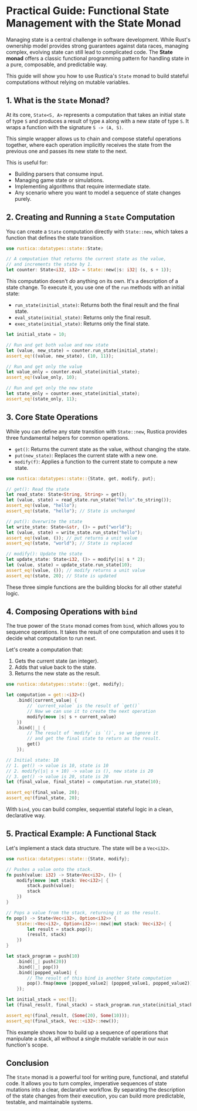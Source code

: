 # Practical Guide: Functional State Management with the State Monad

Managing state is a central challenge in software development. While Rust's ownership model provides strong guarantees against data races, managing complex, evolving state can still lead to complicated code. The **State monad** offers a classic functional programming pattern for handling state in a pure, composable, and predictable way.

This guide will show you how to use Rustica's `State` monad to build stateful computations without relying on mutable variables.

## 1. What is the `State` Monad?

At its core, `State<S, A>` represents a computation that takes an initial state of type `S` and produces a result of type `A` along with a new state of type `S`. It wraps a function with the signature `S -> (A, S)`.

This simple wrapper allows us to chain and compose stateful operations together, where each operation implicitly receives the state from the previous one and passes its new state to the next.

This is useful for:

- Building parsers that consume input.
- Managing game state or simulations.
- Implementing algorithms that require intermediate state.
- Any scenario where you want to model a sequence of state changes purely.

## 2. Creating and Running a `State` Computation

You can create a `State` computation directly with `State::new`, which takes a function that defines the state transition.

```rust
use rustica::datatypes::state::State;

// A computation that returns the current state as the value,
// and increments the state by 1.
let counter: State<i32, i32> = State::new(|s: i32| (s, s + 1));
```

This computation doesn't _do_ anything on its own. It's a description of a state change. To execute it, you use one of the `run` methods with an initial state:

- `run_state(initial_state)`: Returns both the final result and the final state.
- `eval_state(initial_state)`: Returns only the final result.
- `exec_state(initial_state)`: Returns only the final state.

```rust
let initial_state = 10;

// Run and get both value and new state
let (value, new_state) = counter.run_state(initial_state);
assert_eq!((value, new_state), (10, 11));

// Run and get only the value
let value_only = counter.eval_state(initial_state);
assert_eq!(value_only, 10);

// Run and get only the new state
let state_only = counter.exec_state(initial_state);
assert_eq!(state_only, 11);
```

## 3. Core State Operations

While you can define any state transition with `State::new`, Rustica provides three fundamental helpers for common operations.

- `get()`: Returns the current state as the value, without changing the state.
- `put(new_state)`: Replaces the current state with a new one.
- `modify(f)`: Applies a function to the current state to compute a new state.

```rust
use rustica::datatypes::state::{State, get, modify, put};

// get(): Read the state
let read_state: State<String, String> = get();
let (value, state) = read_state.run_state("hello".to_string());
assert_eq!(value, "hello");
assert_eq!(state, "hello"); // State is unchanged

// put(): Overwrite the state
let write_state: State<&str, ()> = put("world");
let (value, state) = write_state.run_state("hello");
assert_eq!(value, ()); // put returns a unit value
assert_eq!(state, "world"); // State is replaced

// modify(): Update the state
let update_state: State<i32, ()> = modify(|s| s * 2);
let (value, state) = update_state.run_state(10);
assert_eq!(value, ()); // modify returns a unit value
assert_eq!(state, 20); // State is updated
```

These three simple functions are the building blocks for all other stateful logic.

## 4. Composing Operations with `bind`

The true power of the `State` monad comes from `bind`, which allows you to sequence operations. It takes the result of one computation and uses it to decide what computation to run next.

Let's create a computation that:

1. Gets the current state (an integer).
2. Adds that value back to the state.
3. Returns the new state as the result.

```rust
use rustica::datatypes::state::{get, modify};

let computation = get::<i32>()
    .bind(|current_value| {
        // `current_value` is the result of `get()`
        // Now we can use it to create the next operation
        modify(move |s| s + current_value)
    })
    .bind(|_| {
        // The result of `modify` is `()`, so we ignore it
        // and get the final state to return as the result.
        get()
    });

// Initial state: 10
// 1. get() -> value is 10, state is 10
// 2. modify(|s| s + 10) -> value is (), new state is 20
// 3. get() -> value is 20, state is 20
let (final_value, final_state) = computation.run_state(10);

assert_eq!(final_value, 20);
assert_eq!(final_state, 20);
```

With `bind`, you can build complex, sequential stateful logic in a clean, declarative way.

## 5. Practical Example: A Functional Stack

Let's implement a stack data structure. The state will be a `Vec<i32>`.

```rust
use rustica::datatypes::state::{State, modify};

// Pushes a value onto the stack.
fn push(value: i32) -> State<Vec<i32>, ()> {
    modify(move |mut stack: Vec<i32>| {
        stack.push(value);
        stack
    })
}

// Pops a value from the stack, returning it as the result.
fn pop() -> State<Vec<i32>, Option<i32>> {
    State::<Vec<i32>, Option<i32>>::new(|mut stack: Vec<i32>| {
        let result = stack.pop();
        (result, stack)
    })
}

let stack_program = push(10)
    .bind(|_| push(20))
    .bind(|_| pop())
    .bind(|popped_value1| {
        // The result of this bind is another State computation
        pop().fmap(move |popped_value2| (popped_value1, popped_value2))
    });

let initial_stack = vec![];
let (final_result, final_stack) = stack_program.run_state(initial_stack);

assert_eq!(final_result, (Some(20), Some(10)));
assert_eq!(final_stack, Vec::<i32>::new());
```

This example shows how to build up a sequence of operations that manipulate a stack, all without a single mutable variable in our `main` function's scope.

## Conclusion

The `State` monad is a powerful tool for writing pure, functional, and stateful code. It allows you to turn complex, imperative sequences of state mutations into a clear, declarative workflow. By separating the description of the state changes from their execution, you can build more predictable, testable, and maintainable systems.
